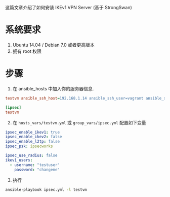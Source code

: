 这篇文章介绍了如何安装 IKEv1 VPN Server (基于 StrongSwan)

# 系统要求
1. Ubuntu 14.04 / Debian 7.0 或者更高版本
2. 拥有 root 权限

# 步骤

1. 在 ansible_hosts 中加入你的服务器信息.
  ``` ini
  testvm ansible_ssh_host=192.168.1.14 ansible_ssh_user=vagrant ansible_sudo=true

  [ipsec]
  testvm
  ```

2. 在 `hosts_vars/testvm.yml` 或 `group_vars/ipsec.yml` 配置如下变量

  ``` yml
  ipsec_enable_ikev1: true 
  ipsec_enable_ikev2: false
  ipsec_enable_l2tp: false
  ipsec_psk: ipsecworks

  ipsec_use_radius: false
  ikev1_users:
    - username: "testuser"
      password: "changeme"
  ```

3. 执行
  ``` bash
  ansible-playbook ipsec.yml -l testvm
  ```
